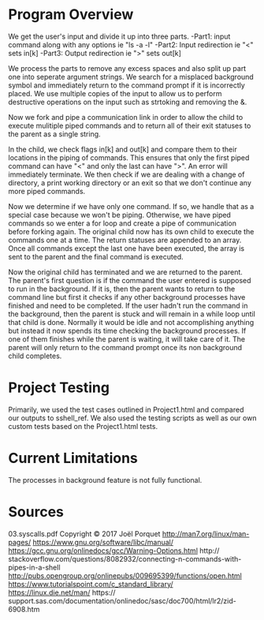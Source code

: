 # Program Overview

We get the user's input and divide it up into three parts.
	-Part1: input command along with any options ie "ls -a -l"
	-Part2: Input redirection ie "<" sets in[k]
	-Part3: Output redirection ie ">" sets out[k]

We process the parts to remove any excess spaces and also split up part one
into seperate argument strings.  We search for a misplaced background symbol
and immediately return to the command prompt if it is incorrectly placed.
We use multiple copies of the input to allow us to perform
destructive operations on the input such as strtoking and removing the &.

Now we fork and pipe a communication link in order to allow the child to
execute mulitiple piped commands and to return all of their exit statuses
to the parent as a single string.

In the child, we check flags in[k] and out[k] and compare them to their
locations in the piping of commands.  This ensures that only the first
piped command can have "<" and only the last can have ">".  An error will
immediately terminate.  We then check if we are dealing with a change of
directory, a print working directory or an exit so that we don't continue any
more piped commands.

Now we determine if we have only one command.  If so, we handle that
as a special case because we won't be piping.  Otherwise, we have piped commands
so we enter a for loop and create a pipe of communication before forking again.
The original child now has its own child to execute the commands one at a time.
The return statuses are appended to an array.  Once all commands except the last
one have been executed, the array is sent to the parent and the final command
is executed.

Now the original child has terminated and we are returned to the parent.
The parent's first question is if the command the user entered is supposed
to run in the background.  If it is, then the parent wants to return to
the command line but first it checks if any other background processes
have finished and need to be completed.  If the user hadn't run the command
in the background, then the parent is stuck and will remain in a while loop
until that child is done.  Normally it would be idle and not accomplishing
anything but instead it now spends its time checking the background
processes.  If one of them finishes while the parent is waiting, it will
take care of it.  The parent will only return to the command prompt once
its non background child completes.

# Project Testing

Primarily, we used the test cases outlined in Project1.html and compared
our outputs to sshell_ref.  We also used the testing scripts as well as our
own custom tests based on the Project1.html tests.

# Current Limitations

The processes in background feature is not fully functional.

# Sources

03.syscalls.pdf Copyright © 2017 Joël Porquet
http://man7.org/linux/man-pages/
https://www.gnu.org/software/libc/manual/
https://gcc.gnu.org/onlinedocs/gcc/Warning-Options.html
http://
stackoverflow.com/questions/8082932/connecting-n-commands-with-pipes-in-a-shell
http://pubs.opengroup.org/onlinepubs/009695399/functions/open.html
https://www.tutorialspoint.com/c_standard_library/
https://linux.die.net/man/
https://
support.sas.com/documentation/onlinedoc/sasc/doc700/html/lr2/zid-6908.htm
